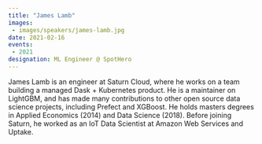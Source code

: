 ```yaml
---
title: "James Lamb"
images:
 - images/speakers/james-lamb.jpg
date: 2021-02-16
events:
 - 2021
designation: ML Engineer @ SpotHero 
---
```


James Lamb is an engineer at Saturn Cloud, where he works on a team building a managed Dask + Kubernetes product. He is a maintainer on LightGBM, and has made many contributions to other open source data science projects, including Prefect and XGBoost. He holds masters degrees in Applied Economics (2014) and Data Science (2018). Before joining Saturn, he worked as an IoT Data Scientist at Amazon Web Services and Uptake.